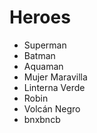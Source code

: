 # Heroes

* Superman
* Batman
* Aquaman
* Mujer Maravilla
* Linterna Verde
* Robin
* Volcán Negro
* bnxbncb
